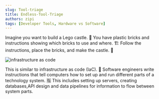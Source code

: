 ```yaml
---
slug: Tool-triage
title: Endless-Tool-Triage
authors: zipi
tags: [Developer Tools, Hardware vs Software]
---
```



Imagine you want to build a Lego castle. 🏰
You have plastic bricks and instructions
showing which bricks to use and where. 🏗
Follow the instructions, place the bricks,
and make the castle. 🏰

![infrastructure as code](/img/Iac.png)

<!--truncate-->


This is similar to infrastructure as code (IaC). 🔁
Software engineers write instructions that tell computers
how to set up and run different parts of a technology system. 🈯
This includes setting up servers, creating databases,API design 
and data pipelines for information
to flow between system parts.
